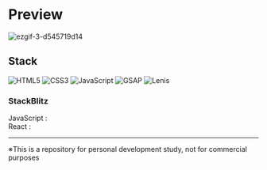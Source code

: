 # Preview
![ezgif-3-d545719d14](https://github.com/user-attachments/assets/d43d3cc2-e95f-41f9-ba85-44a6f8612d04)

## Stack

![HTML5](https://img.shields.io/badge/html5-%23E34F26.svg?style=for-the-badge&logo=html5&logoColor=white)
![CSS3](https://img.shields.io/badge/css3-%231572B6.svg?style=for-the-badge&logo=css3&logoColor=white)
![JavaScript](https://img.shields.io/badge/javascript-%23323330.svg?style=for-the-badge&logo=javascript&logoColor=%23F7DF1E)
![GSAP](https://img.shields.io/badge/GSAP-%2398D41C?style=for-the-badge&logo=greensock)
![Lenis](https://img.shields.io/badge/Lenis-f48d96?style=for-the-badge)

### StackBlitz

JavaScript : []() \
React : []()

---

※This is a repository for personal development study, not for commercial purposes
